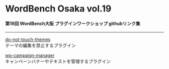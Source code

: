 WordBench Osaka vol.19
======================

#### 第19回 WordBench大阪 プラグインワークショップ githubリンク集

---

[do-not-touch-themes](https://github.com/gouten5010/do-not-touch-themes "do-not-touch-themes")  
テーマの編集を禁止するプラグイン

[wp-campaign-manager](https://github.com/tomotomo/wp-campaign-manager "wp-campaign-manager")  
キャンペーンバナーやテキストを管理するプラグイン
